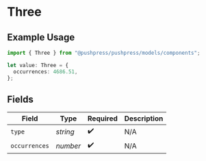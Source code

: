 # Three

## Example Usage

```typescript
import { Three } from "@pushpress/pushpress/models/components";

let value: Three = {
  occurrences: 4686.51,
};
```

## Fields

| Field              | Type               | Required           | Description        |
| ------------------ | ------------------ | ------------------ | ------------------ |
| `type`             | *string*           | :heavy_check_mark: | N/A                |
| `occurrences`      | *number*           | :heavy_check_mark: | N/A                |
